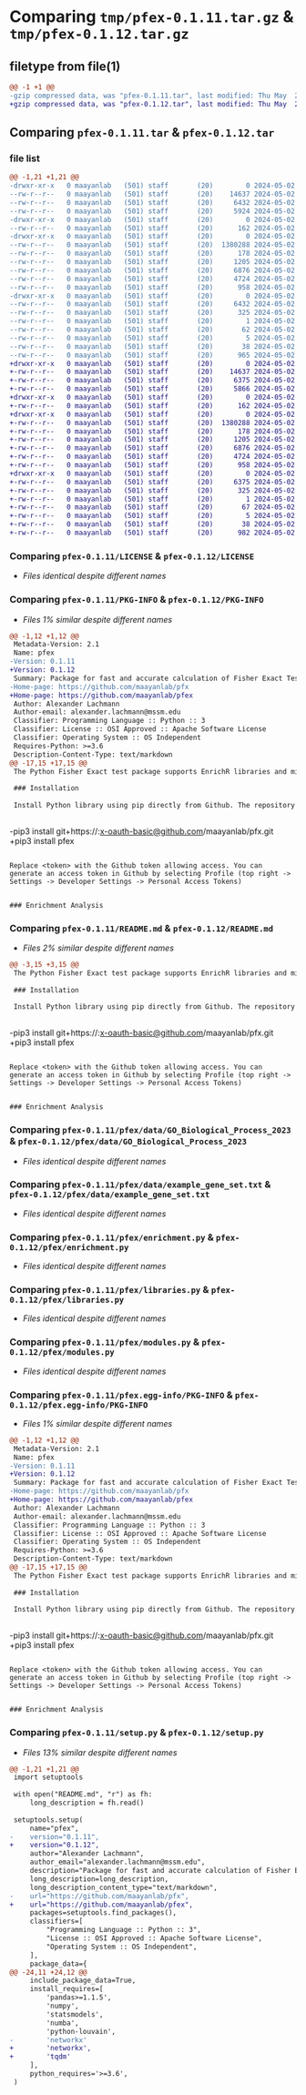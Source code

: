 # Comparing `tmp/pfex-0.1.11.tar.gz` & `tmp/pfex-0.1.12.tar.gz`

## filetype from file(1)

```diff
@@ -1 +1 @@
-gzip compressed data, was "pfex-0.1.11.tar", last modified: Thu May  2 20:51:37 2024, max compression
+gzip compressed data, was "pfex-0.1.12.tar", last modified: Thu May  2 20:54:41 2024, max compression
```

## Comparing `pfex-0.1.11.tar` & `pfex-0.1.12.tar`

### file list

```diff
@@ -1,21 +1,21 @@
-drwxr-xr-x   0 maayanlab   (501) staff       (20)        0 2024-05-02 20:51:37.453943 pfex-0.1.11/
--rw-r--r--   0 maayanlab   (501) staff       (20)    14637 2024-05-02 20:50:29.000000 pfex-0.1.11/LICENSE
--rw-r--r--   0 maayanlab   (501) staff       (20)     6432 2024-05-02 20:51:37.453812 pfex-0.1.11/PKG-INFO
--rw-r--r--   0 maayanlab   (501) staff       (20)     5924 2024-05-02 20:50:29.000000 pfex-0.1.11/README.md
-drwxr-xr-x   0 maayanlab   (501) staff       (20)        0 2024-05-02 20:51:37.451938 pfex-0.1.11/pfex/
--rw-r--r--   0 maayanlab   (501) staff       (20)      162 2024-05-02 20:50:29.000000 pfex-0.1.11/pfex/__init__.py
-drwxr-xr-x   0 maayanlab   (501) staff       (20)        0 2024-05-02 20:51:37.453622 pfex-0.1.11/pfex/data/
--rw-r--r--   0 maayanlab   (501) staff       (20)  1380288 2024-05-02 20:50:29.000000 pfex-0.1.11/pfex/data/GO_Biological_Process_2023
--rw-r--r--   0 maayanlab   (501) staff       (20)      178 2024-05-02 20:50:29.000000 pfex-0.1.11/pfex/data/config.json
--rw-r--r--   0 maayanlab   (501) staff       (20)     1205 2024-05-02 20:50:29.000000 pfex-0.1.11/pfex/data/example_gene_set.txt
--rw-r--r--   0 maayanlab   (501) staff       (20)     6876 2024-05-02 20:50:29.000000 pfex-0.1.11/pfex/enrichment.py
--rw-r--r--   0 maayanlab   (501) staff       (20)     4724 2024-05-02 20:50:29.000000 pfex-0.1.11/pfex/libraries.py
--rw-r--r--   0 maayanlab   (501) staff       (20)      958 2024-05-02 20:50:29.000000 pfex-0.1.11/pfex/modules.py
-drwxr-xr-x   0 maayanlab   (501) staff       (20)        0 2024-05-02 20:51:37.452556 pfex-0.1.11/pfex.egg-info/
--rw-r--r--   0 maayanlab   (501) staff       (20)     6432 2024-05-02 20:51:37.000000 pfex-0.1.11/pfex.egg-info/PKG-INFO
--rw-r--r--   0 maayanlab   (501) staff       (20)      325 2024-05-02 20:51:37.000000 pfex-0.1.11/pfex.egg-info/SOURCES.txt
--rw-r--r--   0 maayanlab   (501) staff       (20)        1 2024-05-02 20:51:37.000000 pfex-0.1.11/pfex.egg-info/dependency_links.txt
--rw-r--r--   0 maayanlab   (501) staff       (20)       62 2024-05-02 20:51:37.000000 pfex-0.1.11/pfex.egg-info/requires.txt
--rw-r--r--   0 maayanlab   (501) staff       (20)        5 2024-05-02 20:51:37.000000 pfex-0.1.11/pfex.egg-info/top_level.txt
--rw-r--r--   0 maayanlab   (501) staff       (20)       38 2024-05-02 20:51:37.454004 pfex-0.1.11/setup.cfg
--rw-r--r--   0 maayanlab   (501) staff       (20)      965 2024-05-02 20:50:29.000000 pfex-0.1.11/setup.py
+drwxr-xr-x   0 maayanlab   (501) staff       (20)        0 2024-05-02 20:54:41.853184 pfex-0.1.12/
+-rw-r--r--   0 maayanlab   (501) staff       (20)    14637 2024-05-02 20:50:29.000000 pfex-0.1.12/LICENSE
+-rw-r--r--   0 maayanlab   (501) staff       (20)     6375 2024-05-02 20:54:41.853058 pfex-0.1.12/PKG-INFO
+-rw-r--r--   0 maayanlab   (501) staff       (20)     5866 2024-05-02 20:54:29.000000 pfex-0.1.12/README.md
+drwxr-xr-x   0 maayanlab   (501) staff       (20)        0 2024-05-02 20:54:41.851100 pfex-0.1.12/pfex/
+-rw-r--r--   0 maayanlab   (501) staff       (20)      162 2024-05-02 20:50:29.000000 pfex-0.1.12/pfex/__init__.py
+drwxr-xr-x   0 maayanlab   (501) staff       (20)        0 2024-05-02 20:54:41.852883 pfex-0.1.12/pfex/data/
+-rw-r--r--   0 maayanlab   (501) staff       (20)  1380288 2024-05-02 20:50:29.000000 pfex-0.1.12/pfex/data/GO_Biological_Process_2023
+-rw-r--r--   0 maayanlab   (501) staff       (20)      178 2024-05-02 20:50:29.000000 pfex-0.1.12/pfex/data/config.json
+-rw-r--r--   0 maayanlab   (501) staff       (20)     1205 2024-05-02 20:50:29.000000 pfex-0.1.12/pfex/data/example_gene_set.txt
+-rw-r--r--   0 maayanlab   (501) staff       (20)     6876 2024-05-02 20:50:29.000000 pfex-0.1.12/pfex/enrichment.py
+-rw-r--r--   0 maayanlab   (501) staff       (20)     4724 2024-05-02 20:50:29.000000 pfex-0.1.12/pfex/libraries.py
+-rw-r--r--   0 maayanlab   (501) staff       (20)      958 2024-05-02 20:50:29.000000 pfex-0.1.12/pfex/modules.py
+drwxr-xr-x   0 maayanlab   (501) staff       (20)        0 2024-05-02 20:54:41.851753 pfex-0.1.12/pfex.egg-info/
+-rw-r--r--   0 maayanlab   (501) staff       (20)     6375 2024-05-02 20:54:41.000000 pfex-0.1.12/pfex.egg-info/PKG-INFO
+-rw-r--r--   0 maayanlab   (501) staff       (20)      325 2024-05-02 20:54:41.000000 pfex-0.1.12/pfex.egg-info/SOURCES.txt
+-rw-r--r--   0 maayanlab   (501) staff       (20)        1 2024-05-02 20:54:41.000000 pfex-0.1.12/pfex.egg-info/dependency_links.txt
+-rw-r--r--   0 maayanlab   (501) staff       (20)       67 2024-05-02 20:54:41.000000 pfex-0.1.12/pfex.egg-info/requires.txt
+-rw-r--r--   0 maayanlab   (501) staff       (20)        5 2024-05-02 20:54:41.000000 pfex-0.1.12/pfex.egg-info/top_level.txt
+-rw-r--r--   0 maayanlab   (501) staff       (20)       38 2024-05-02 20:54:41.853236 pfex-0.1.12/setup.cfg
+-rw-r--r--   0 maayanlab   (501) staff       (20)      982 2024-05-02 20:54:11.000000 pfex-0.1.12/setup.py
```

### Comparing `pfex-0.1.11/LICENSE` & `pfex-0.1.12/LICENSE`

 * *Files identical despite different names*

### Comparing `pfex-0.1.11/PKG-INFO` & `pfex-0.1.12/PKG-INFO`

 * *Files 1% similar despite different names*

```diff
@@ -1,12 +1,12 @@
 Metadata-Version: 2.1
 Name: pfex
-Version: 0.1.11
+Version: 0.1.12
 Summary: Package for fast and accurate calculation of Fisher Exact Test with Enrichr library support.
-Home-page: https://github.com/maayanlab/pfx
+Home-page: https://github.com/maayanlab/pfex
 Author: Alexander Lachmann
 Author-email: alexander.lachmann@mssm.edu
 Classifier: Programming Language :: Python :: 3
 Classifier: License :: OSI Approved :: Apache Software License
 Classifier: Operating System :: OS Independent
 Requires-Python: >=3.6
 Description-Content-Type: text/markdown
@@ -17,15 +17,15 @@
 The Python Fisher Exact test package supports EnrichR libraries and mimics the EnrichR backend. It has high performance for large gene set libraries. Instant enrichment results for a pure Python implementation of the Fisher Exact Test. This implementation allows the calculation of the same p-values as the Enrichr API, but runs locally and results in faster p-value computation.
 
 ### Installation
 
 Install Python library using pip directly from Github. The repository is currently private.
 
 ```
-pip3 install git+https://<token>:x-oauth-basic@github.com/maayanlab/pfx.git
+pip3 install pfex
 ```
 
 Replace <token> with the Github token allowing access. You can generate an access token in Github by selecting Profile (top right -> Settings -> Developer Settings -> Personal Access Tokens)
 
 
 ### Enrichment Analysis
```

### Comparing `pfex-0.1.11/README.md` & `pfex-0.1.12/README.md`

 * *Files 2% similar despite different names*

```diff
@@ -3,15 +3,15 @@
 The Python Fisher Exact test package supports EnrichR libraries and mimics the EnrichR backend. It has high performance for large gene set libraries. Instant enrichment results for a pure Python implementation of the Fisher Exact Test. This implementation allows the calculation of the same p-values as the Enrichr API, but runs locally and results in faster p-value computation.
 
 ### Installation
 
 Install Python library using pip directly from Github. The repository is currently private.
 
 ```
-pip3 install git+https://<token>:x-oauth-basic@github.com/maayanlab/pfx.git
+pip3 install pfex
 ```
 
 Replace <token> with the Github token allowing access. You can generate an access token in Github by selecting Profile (top right -> Settings -> Developer Settings -> Personal Access Tokens)
 
 
 ### Enrichment Analysis
```

### Comparing `pfex-0.1.11/pfex/data/GO_Biological_Process_2023` & `pfex-0.1.12/pfex/data/GO_Biological_Process_2023`

 * *Files identical despite different names*

### Comparing `pfex-0.1.11/pfex/data/example_gene_set.txt` & `pfex-0.1.12/pfex/data/example_gene_set.txt`

 * *Files identical despite different names*

### Comparing `pfex-0.1.11/pfex/enrichment.py` & `pfex-0.1.12/pfex/enrichment.py`

 * *Files identical despite different names*

### Comparing `pfex-0.1.11/pfex/libraries.py` & `pfex-0.1.12/pfex/libraries.py`

 * *Files identical despite different names*

### Comparing `pfex-0.1.11/pfex/modules.py` & `pfex-0.1.12/pfex/modules.py`

 * *Files identical despite different names*

### Comparing `pfex-0.1.11/pfex.egg-info/PKG-INFO` & `pfex-0.1.12/pfex.egg-info/PKG-INFO`

 * *Files 1% similar despite different names*

```diff
@@ -1,12 +1,12 @@
 Metadata-Version: 2.1
 Name: pfex
-Version: 0.1.11
+Version: 0.1.12
 Summary: Package for fast and accurate calculation of Fisher Exact Test with Enrichr library support.
-Home-page: https://github.com/maayanlab/pfx
+Home-page: https://github.com/maayanlab/pfex
 Author: Alexander Lachmann
 Author-email: alexander.lachmann@mssm.edu
 Classifier: Programming Language :: Python :: 3
 Classifier: License :: OSI Approved :: Apache Software License
 Classifier: Operating System :: OS Independent
 Requires-Python: >=3.6
 Description-Content-Type: text/markdown
@@ -17,15 +17,15 @@
 The Python Fisher Exact test package supports EnrichR libraries and mimics the EnrichR backend. It has high performance for large gene set libraries. Instant enrichment results for a pure Python implementation of the Fisher Exact Test. This implementation allows the calculation of the same p-values as the Enrichr API, but runs locally and results in faster p-value computation.
 
 ### Installation
 
 Install Python library using pip directly from Github. The repository is currently private.
 
 ```
-pip3 install git+https://<token>:x-oauth-basic@github.com/maayanlab/pfx.git
+pip3 install pfex
 ```
 
 Replace <token> with the Github token allowing access. You can generate an access token in Github by selecting Profile (top right -> Settings -> Developer Settings -> Personal Access Tokens)
 
 
 ### Enrichment Analysis
```

### Comparing `pfex-0.1.11/setup.py` & `pfex-0.1.12/setup.py`

 * *Files 13% similar despite different names*

```diff
@@ -1,21 +1,21 @@
 import setuptools
 
 with open("README.md", "r") as fh:
     long_description = fh.read()
 
 setuptools.setup(
     name="pfex",
-    version="0.1.11",
+    version="0.1.12",
     author="Alexander Lachmann",
     author_email="alexander.lachmann@mssm.edu",
     description="Package for fast and accurate calculation of Fisher Exact Test with Enrichr library support.",
     long_description=long_description,
     long_description_content_type="text/markdown",
-    url="https://github.com/maayanlab/pfx",
+    url="https://github.com/maayanlab/pfex",
     packages=setuptools.find_packages(),
     classifiers=[
         "Programming Language :: Python :: 3",
         "License :: OSI Approved :: Apache Software License",
         "Operating System :: OS Independent",
     ],
     package_data={
@@ -24,11 +24,12 @@
     include_package_data=True,
     install_requires=[
         'pandas>=1.1.5',
         'numpy',
         'statsmodels',
         'numba',
         'python-louvain',
-        'networkx'
+        'networkx',
+        'tqdm'
     ],
     python_requires='>=3.6',
 )
```

